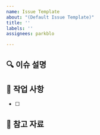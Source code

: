 ```yaml
---
name: Issue Template
about: "(Default Issue Template)"
title: ''
labels: ''
assignees: parkblo

---
```


## 🔍 이슈 설명


## 🚜 작업 사항
- [ ] 

## 📌 참고 자료
